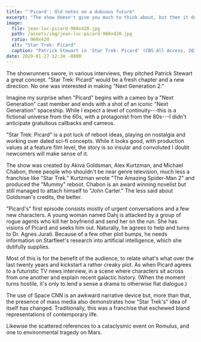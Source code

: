 ```yaml
---
title: "'Picard': Old notes on a dubious future"
excerpt: "The show doesn't give you much to think about, but then it doesn’t try to, either."
image:
  file: jean-luc-picard-960x420.jpg
  path: /assets/img/jean-luc-picard-960x420.jpg
  ratio: 960x420
  alt: "Star Trek: Picard"
  caption: "Patrick Stewart in 'Star Trek: Picard' (CBS All Access, 2020)."
date: 2020-01-27 12:34 -0800
---
```

The showrunners swore, in various interviews, they pitched Patrick Stewart a great concept. "Star Trek: Picard" would be a fresh chapter and a new direction. No one was interested in making "Next Generation 2."

Imagine my surprise when "Picard" begins with a cameo by a "Next Generation" cast member and ends with a shot of an iconic "Next Generation" spaceship. While I expect a level of continuity---this is a fictional universe from the 60s, with a protagonist from the 80s---I didn't anticipate gratuitous callbacks and cameos.

"Star Trek: Picard" is a pot luck of reboot ideas, playing on nostalgia and working over dated sci-fi concepts. While it looks good, with production values at a feature film level, the story is so insular and convoluted I doubt newcomers will make sense of it.

The show was created by Akiva Goldsman, Alex Kurtzman, and Michael Chabon, three people who shouldn't be near genre television, much less a franchise like "Star Trek." Kurtzman wrote "The Amazing Spider-Man 2" and produced the "Mummy" reboot. Chabon is an award winning novelist but still managed to attach himself to "John Carter." The less said about Goldsman's credits, the better.

"Picard's" first episode consists mostly of urgent conversations and a few new characters. A young woman named Dahj is attacked by a group of rogue agents who kill her boyfriend and send her on the run. She has visions of Picard and seeks him out. Naturally, he agrees to help and turns to Dr. Agnes Jurati. Because of a few other plot bumps, he needs information on Starfleet's research into artificial intelligence, which she dutifully supplies.

Most of this is for the benefit of the audience, to relate what's what over the last twenty years and kickstart a rather creaky plot. As when Picard agrees to a futuristic TV news interview, in a scene where characters sit across from one another and explain recent galactic history. (When the moment turns hostile, it's only to lend a sense a drama to otherwise flat dialogue.)

The use of Space CNN is an awkward narrative device but, more than that, the presence of mass media also demonstrates how "Star Trek's" idea of itself has changed. Traditionally, this was a franchise that eschewed bland representations of contemporary life.

Likewise the scattered references to a cataclysmic event on Romulus, and one to environmental tragedy on Mars.

<!-- The first episode of "Star Trek: Picard" is a pot luck of contemporary reboot ideas, slickly produced and playing on nostalgia and affection. It doesn't give you much to think about, but then it doesn't try to, either. -->
